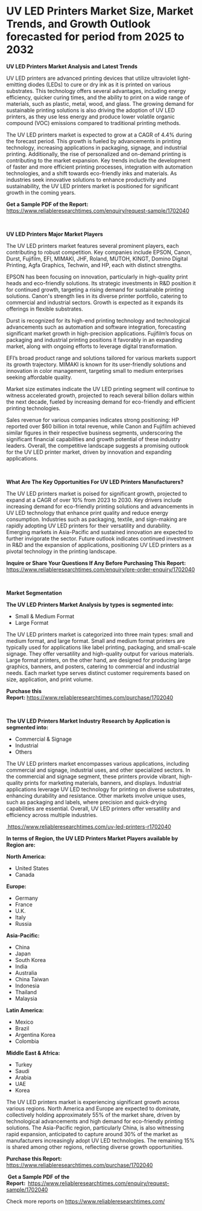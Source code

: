 <p><h1>UV LED Printers Market Size, Market Trends, and Growth Outlook forecasted for period from 2025 to 2032</h1></p><p><strong>UV LED Printers Market Analysis and Latest Trends</strong></p>
<p><p>UV LED printers are advanced printing devices that utilize ultraviolet light-emitting diodes (LEDs) to cure or dry ink as it is printed on various substrates. This technology offers several advantages, including energy efficiency, quicker curing times, and the ability to print on a wide range of materials, such as plastic, metal, wood, and glass. The growing demand for sustainable printing solutions is also driving the adoption of UV LED printers, as they use less energy and produce lower volatile organic compound (VOC) emissions compared to traditional printing methods.</p><p>The UV LED printers market is expected to grow at a CAGR of 4.4% during the forecast period. This growth is fueled by advancements in printing technology, increasing applications in packaging, signage, and industrial printing. Additionally, the rise of personalized and on-demand printing is contributing to the market expansion. Key trends include the development of faster and more efficient printing processes, integration with automation technologies, and a shift towards eco-friendly inks and materials. As industries seek innovative solutions to enhance productivity and sustainability, the UV LED printers market is positioned for significant growth in the coming years.</p></p>
<p><strong>Get a Sample PDF of the Report:&nbsp;</strong> <a href="https://www.reliableresearchtimes.com/enquiry/request-sample/1702040?utm_campaign=2937&utm_medium=2&utm_source=Github&utm_content=ia&utm_term=10042025&utm_id=uv-led-printers">https://www.reliableresearchtimes.com/enquiry/request-sample/1702040</a></p>
<p>&nbsp;</p>
<p><strong>UV LED Printers Major Market Players</strong></p>
<p><p>The UV LED printers market features several prominent players, each contributing to robust competition. Key companies include EPSON, Canon, Durst, Fujifilm, EFI, MIMAKI, JHF, Roland, MUTOH, KINGT, Domino Digital Printing, Agfa Graphics, Techwin, and HP, each with distinct strengths.</p><p>EPSON has been focusing on innovation, particularly in high-quality print heads and eco-friendly solutions. Its strategic investments in R&D position it for continued growth, targeting a rising demand for sustainable printing solutions. Canon's strength lies in its diverse printer portfolio, catering to commercial and industrial sectors. Growth is expected as it expands its offerings in flexible substrates.</p><p>Durst is recognized for its high-end printing technology and technological advancements such as automation and software integration, forecasting significant market growth in high-precision applications. Fujifilm’s focus on packaging and industrial printing positions it favorably in an expanding market, along with ongoing efforts to leverage digital transformation.</p><p>EFI’s broad product range and solutions tailored for various markets support its growth trajectory. MIMAKI is known for its user-friendly solutions and innovation in color management, targeting small to medium enterprises seeking affordable quality. </p><p>Market size estimates indicate the UV LED printing segment will continue to witness accelerated growth, projected to reach several billion dollars within the next decade, fueled by increasing demand for eco-friendly and efficient printing technologies. </p><p>Sales revenue for various companies indicates strong positioning: HP reported over $60 billion in total revenue, while Canon and Fujifilm achieved similar figures in their respective business segments, underscoring the significant financial capabilities and growth potential of these industry leaders. Overall, the competitive landscape suggests a promising outlook for the UV LED printer market, driven by innovation and expanding applications.</p></p>
<p>&nbsp;</p>
<p><strong>What Are The Key Opportunities For UV LED Printers Manufacturers?</strong></p>
<p><p>The UV LED printers market is poised for significant growth, projected to expand at a CAGR of over 10% from 2023 to 2030. Key drivers include increasing demand for eco-friendly printing solutions and advancements in UV LED technology that enhance print quality and reduce energy consumption. Industries such as packaging, textile, and sign-making are rapidly adopting UV LED printers for their versatility and durability. Emerging markets in Asia-Pacific and sustained innovation are expected to further invigorate the sector. Future outlook indicates continued investment in R&D and the expansion of applications, positioning UV LED printers as a pivotal technology in the printing landscape.</p></p>
<p><strong>Inquire or Share Your Questions If Any Before Purchasing This Report:</strong> <a href="https://www.reliableresearchtimes.com/enquiry/pre-order-enquiry/1702040?utm_campaign=2937&utm_medium=2&utm_source=Github&utm_content=ia&utm_term=10042025&utm_id=uv-led-printers">https://www.reliableresearchtimes.com/enquiry/pre-order-enquiry/1702040</a></p>
<p>&nbsp;</p>
<p><strong>Market Segmentation</strong></p>
<p><strong>The UV LED Printers Market Analysis by types is segmented into:</strong></p>
<p><ul><li>Small & Medium Format</li><li>Large Format</li></ul></p>
<p><p>The UV LED printers market is categorized into three main types: small and medium format, and large format. Small and medium format printers are typically used for applications like label printing, packaging, and small-scale signage. They offer versatility and high-quality output for various materials. Large format printers, on the other hand, are designed for producing large graphics, banners, and posters, catering to commercial and industrial needs. Each market type serves distinct customer requirements based on size, application, and print volume.</p></p>
<p><strong>Purchase this Report:&nbsp;</strong><a href="https://www.reliableresearchtimes.com/purchase/1702040?utm_campaign=2937&utm_medium=2&utm_source=Github&utm_content=ia&utm_term=10042025&utm_id=uv-led-printers">https://www.reliableresearchtimes.com/purchase/1702040</a></p>
<p>&nbsp;</p>
<p><strong>The UV LED Printers Market Industry Research by Application is segmented into:</strong></p>
<p><ul><li>Commercial & Signage</li><li>Industrial</li><li>Others</li></ul></p>
<p><p>The UV LED printers market encompasses various applications, including commercial and signage, industrial uses, and other specialized sectors. In the commercial and signage segment, these printers provide vibrant, high-quality prints for marketing materials, banners, and displays. Industrial applications leverage UV LED technology for printing on diverse substrates, enhancing durability and resistance. Other markets involve unique uses, such as packaging and labels, where precision and quick-drying capabilities are essential. Overall, UV LED printers offer versatility and efficiency across multiple industries.</p></p>
<p><a href="https://www.reliableresearchtimes.com/uv-led-printers-r1702040?utm_campaign=2937&utm_medium=2&utm_source=Github&utm_content=ia&utm_term=10042025&utm_id=uv-led-printers">&nbsp;https://www.reliableresearchtimes.com/uv-led-printers-r1702040</a></p>
<p><strong>In terms of Region, the UV LED Printers Market Players available by Region are:</strong></p>
<p>
    <p> <strong> North America: </strong>
        <ul>
            <li>United States</li>
            <li>Canada</li>
        </ul>
        </p> 
    <p> <strong> Europe: </strong>
        <ul>
            <li>Germany</li>
            <li>France</li>
            <li>U.K.</li>
            <li>Italy</li>
            <li>Russia</li>
        </ul>
        </p> 
    <p> <strong> Asia-Pacific: </strong>
        <ul>
            <li>China</li>
            <li>Japan</li>
            <li>South Korea</li>
            <li>India</li>
            <li>Australia</li>
            <li>China Taiwan</li>
            <li>Indonesia</li>
            <li>Thailand</li>
            <li>Malaysia</li>
        </ul>
        </p> 
    <p> <strong> Latin America: </strong>
        <ul>
            <li>Mexico</li>
            <li>Brazil</li>
            <li>Argentina Korea</li>
            <li>Colombia</li>
        </ul>
        </p> 
    <p> <strong> Middle East & Africa: </strong>
        <ul>
            <li>Turkey</li>
            <li>Saudi</li>
            <li>Arabia</li>
            <li>UAE</li>
            <li>Korea</li>
        </ul>
    </p>
    </p>
<p><p>The UV LED printers market is experiencing significant growth across various regions. North America and Europe are expected to dominate, collectively holding approximately 55% of the market share, driven by technological advancements and high demand for eco-friendly printing solutions. The Asia-Pacific region, particularly China, is also witnessing rapid expansion, anticipated to capture around 30% of the market as manufacturers increasingly adopt UV LED technologies. The remaining 15% is shared among other regions, reflecting diverse growth opportunities.</p></p>
<p><strong>Purchase this Report: </strong><a href="https://www.reliableresearchtimes.com/purchase/1702040?utm_campaign=2937&utm_medium=2&utm_source=Github&utm_content=ia&utm_term=10042025&utm_id=uv-led-printers">https://www.reliableresearchtimes.com/purchase/1702040</a></p>
<p>&nbsp;<strong>Get a Sample PDF of the Report:&nbsp;&nbsp;</strong><a href="https://www.reliableresearchtimes.com/enquiry/request-sample/1702040?utm_campaign=2937&utm_medium=2&utm_source=Github&utm_content=ia&utm_term=10042025&utm_id=uv-led-printers">https://www.reliableresearchtimes.com/enquiry/request-sample/1702040</a></p>
<p><strong></strong></p>
<p>Check more reports on <a href="https://www.reliableresearchtimes.com/?utm_campaign=2937&utm_medium=2&utm_source=Github&utm_content=ia&utm_term=10042025&utm_id=uv-led-printers">https://www.reliableresearchtimes.com/</a></p>